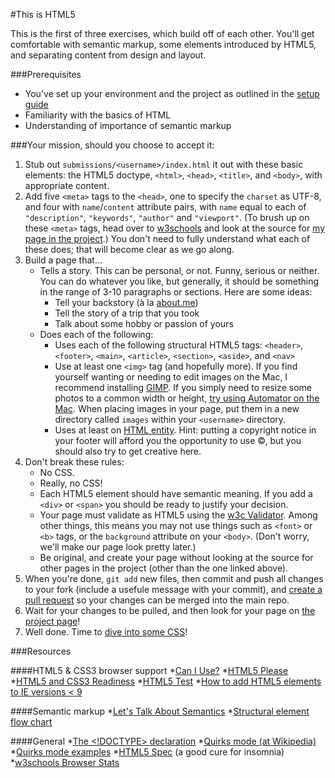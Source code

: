 #This is HTML5

This is the first of three exercises, which build off of each other. You'll get comfortable with semantic markup, some elements introduced by HTML5, and separating content from design and layout.

###Prerequisites
* You've set up your environment and the project as outlined in the [setup guide](https://github.com/chrisbay/thisisthemodernweb/tree/gh-pages/setup)
* Familiarity with the basics of HTML
* Understanding of importance of semantic markup

###Your mission, should you choose to accept it:

1. Stub out `submissions/<username>/index.html` it out with these basic elements: the HTML5 doctype, `<html>`, `<head>`, `<title>`, and `<body>`, with appropriate content.
2. Add five `<meta>` tags to the `<head>`, one to specify the `charset` as UTF-8, and four with `name`/`content` attribute pairs, with `name` equal to each of `"description"`, `"keywords"`, `"author"` and `"viewport"`. (To brush up on these `<meta>` tags, head over to [w3schools](http://www.w3schools.com/tags/tag_meta.asp) and look at the source for [my page in the project](http://chrisbay.github.io/thisishtml5/submissions/chrisbay/).) You don't need to fully understand what each of these does; that will become clear as we go along.
3. Build a page that...
	* Tells a story. This can be personal, or not. Funny, serious or neither. You can do whatever you like, but generally, it should be something in the range of 3-10 paragraphs or sections. Here are some ideas:
		- Tell your backstory (a&#768; la [about.me](https://about.me/backstory))
		- Tell the story of a trip that you took
		- Talk about some hobby or passion of yours
	* Does each of the following:
		- Uses each of the following structural HTML5 tags: `<header>`, `<footer>`, `<main>`, `<article>`, `<section>`, `<aside>`, and `<nav>`
		- Use at least one `<img>` tag (and hopefully more). If you find yourself wanting or needing to edit images on the Mac, I recommend installing [GIMP](http://www.gimp.org/downloads/). If you simply need to resize some photos to a common width or height, [try using Automator on the Mac](http://osxdaily.com/2011/12/20/batch-resize-pictures-in-mac-os-x-using-automator/). When placing images in your page, put them in a new directory called `images` within your `<username>` directory.
		- Uses at least on [HTML entity](http://www.w3schools.com/html/html_entities.asp). Hint: putting a copyright notice in your footer will afford you the opportunity to use &copy;, but you should also try to get creative here.
4. Don't break these rules:
	* No CSS.
	* Really, no CSS!
	* Each HTML5 element should have semantic meaning. If you add a `<div>` or `<span>` you should be ready to justify your decision.
	* Your page must validate as HTML5 using the [w3c Validator](http://validator.w3.org). Among other things, this means you may not use things such as `<font>` or `<b>` tags, or the `background` attribute on your `<body>`. (Don't worry, we'll make our page look pretty later.)
	* Be original, and create your page without looking at the source for other pages in the project (other than the one linked above).
5. When you're done, `git add` new files, then commit and push all changes to your fork (include a usefule message with your commit), and [create a pull request](https://help.github.com/articles/creating-a-pull-request/) so your changes can be merged into the main repo.
6. Wait for your changes to be pulled, and then look for your page on [the project page](http://chrisbay.github.io/thisisthemodernweb/)!
7. Well done. Time to [dive into some CSS](https://github.com/chrisbay/thisisthemodernweb/tree/gh-pages/thisiscss3)!

###Resources

####HTML5 & CSS3 browser support
*[Can I Use?](http://caniuse.com)
*[HTML5 Please](http://html5please.com)
*[HTML5 and CSS3 Readiness](http://html5readiness.com)
*[HTML5 Test](https://html5test.com)
*[How to add HTML5 elements to IE versions < 9](http://www.w3schools.com/html/html5_browsers.asp)

####Semantic markup
*[Let's Talk About Semantics](http://html5doctor.com/lets-talk-about-semantics/)
*[Structural element flow chart](http://html5doctor.com/downloads/h5d-sectioning-flowchart.png)

####General
*[The <!DOCTYPE> declaration](http://www.w3schools.com/tags/tag_DOCTYPE.asp)
*[Quirks mode (at Wikipedia)](http://en.wikipedia.org/wiki/Quirks_mode)
*[Quirks mode examples](http://examples.strictquirks.nl/quirks/)
*[HTML5 Spec](http://www.w3.org/TR/html5/) (a good cure for insomnia)
*[w3schools Browser Stats](http://www.w3schools.com/browsers/browsers_stats.asp)